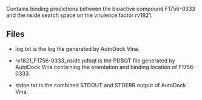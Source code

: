 Contains binding predictions between the bioactive compound F1756-0333 and the nside search space on the virulence factor rv1821.

## Files

- log.txt is the log file generated by AutoDock Vina.

- rv1821_F1756-0333_nside.pdbqt is the PDBQT file generated by AutoDock Vina containing the orientation and binding location of F1756-0333.

- stdoe.txt is the combined STDOUT and STDERR output of AutoDock Vina.


